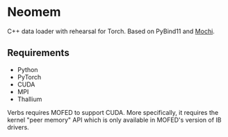 # Neomem

C++ data loader with rehearsal for Torch. Based on PyBind11 and [Mochi](https://www.mcs.anl.gov/research/projects/mochi/).

## Requirements

- Python
- PyTorch
- CUDA
- MPI
- Thallium

Verbs requires MOFED to support CUDA. More specifically, it requires the kernel "peer memory" API which is only available in MOFED's version of IB drivers.
